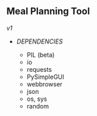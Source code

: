 ## Meal Planning Tool ##

_v1_

* _DEPENDENCIES_

  * PIL (beta)
  * io
  * requests
  * PySimpleGUI
  * webbrowser
  * json
  * os, sys
  * random
